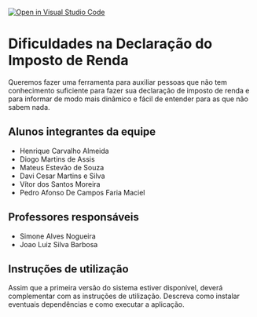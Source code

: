 [![Open in Visual Studio Code](https://classroom.github.com/assets/open-in-vscode-c66648af7eb3fe8bc4f294546bfd86ef473780cde1dea487d3c4ff354943c9ae.svg)](https://classroom.github.com/online_ide?assignment_repo_id=7558717&assignment_repo_type=AssignmentRepo)
# Dificuldades na Declaração do Imposto de Renda
Queremos fazer uma ferramenta para auxiliar pessoas que não tem conhecimento suficiente para fazer sua declaração de imposto de renda e para informar de modo mais dinâmico e fácil de entender para as que não sabem nada.

## Alunos integrantes da equipe

* Henrique Carvalho Almeida
* Diogo Martins de Assis
* Mateus Estevão de Souza
* Davi Cesar Martins e Silva
* Vítor dos Santos Moreira
* Pedro Afonso De Campos Faria Maciel

## Professores responsáveis

* Simone Alves Nogueira
* Joao Luiz Silva Barbosa

## Instruções de utilização

Assim que a primeira versão do sistema estiver disponível, deverá complementar com as instruções de utilização. Descreva como instalar eventuais dependências e como executar a aplicação.
